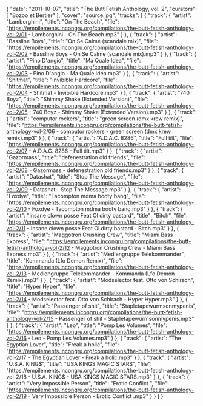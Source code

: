 {
  "date": "2011-10-07",
  "title": "The Butt Fetish Anthology, vol. 2",
  "curators": [
    "Bozoo et Bertier"
  ],
  "cover": "source.jpg",
  "tracks": [
    {
      "track": {
        "artist": "Lamborghini",
        "title": "On The Beach",
        "file": "https://empilements.incongru.org/compilations/the-butt-fetish-anthology-vol-2/01 - Lamborghini - On The Beach.mp3"
      }
    },
    {
      "track": {
        "artist": "Bassline Boys",
        "title": "On Se Calme (scandale mix)",
        "file": "https://empilements.incongru.org/compilations/the-butt-fetish-anthology-vol-2/02 - Bassline Boys - On Se Calme (scandale mix).mp3"
      }
    },
    {
      "track": {
        "artist": "Pino D'angio",
        "title": "Ma Quale Idea",
        "file": "https://empilements.incongru.org/compilations/the-butt-fetish-anthology-vol-2/03 - Pino D'angio - Ma Quale Idea.mp3"
      }
    },
    {
      "track": {
        "artist": "Shitmat",
        "title": "Invibible Hardcore",
        "file": "https://empilements.incongru.org/compilations/the-butt-fetish-anthology-vol-2/04 - Shitmat - Invibible Hardcore.mp3"
      }
    },
    {
      "track": {
        "artist": "740 Boyz",
        "title": "Shimmy Shake (Extended Version)",
        "file": "https://empilements.incongru.org/compilations/the-butt-fetish-anthology-vol-2/05 - 740 Boyz - Shimmy Shake (Extended Version).mp3"
      }
    },
    {
      "track": {
        "artist": "computor rockers",
        "title": "green screen (dmx krew remix)",
        "file": "https://empilements.incongru.org/compilations/the-butt-fetish-anthology-vol-2/06 - computor rockers - green screen (dmx krew remix).mp3"
      }
    },
    {
      "track": {
        "artist": "A.D.A.C. 8286",
        "title": "Full tilt",
        "file": "https://empilements.incongru.org/compilations/the-butt-fetish-anthology-vol-2/07 - A.D.A.C. 8286 - Full tilt.mp3"
      }
    },
    {
      "track": {
        "artist": "Gazormass",
        "title": "defenestration old friends",
        "file": "https://empilements.incongru.org/compilations/the-butt-fetish-anthology-vol-2/08 - Gazormass - defenestration old friends.mp3"
      }
    },
    {
      "track": {
        "artist": "Datashat",
        "title": "Stop The Message",
        "file": "https://empilements.incongru.org/compilations/the-butt-fetish-anthology-vol-2/09 - Datashat - Stop The Message.mp3"
      }
    },
    {
      "track": {
        "artist": "Foxdye",
        "title": "Tacompton mdma booty bang",
        "file": "https://empilements.incongru.org/compilations/the-butt-fetish-anthology-vol-2/10 - Foxdye - Tacompton mdma booty bang.mp3"
      }
    },
    {
      "track": {
        "artist": "Insane clown posse Feat Ol dirty bastard",
        "title": "Bitch",
        "file": "https://empilements.incongru.org/compilations/the-butt-fetish-anthology-vol-2/11 - Insane clown posse Feat Ol dirty bastard - Bitch.mp3"
      }
    },
    {
      "track": {
        "artist": "Maggotron Crushing Crew",
        "title": "Miami Bass Express",
        "file": "https://empilements.incongru.org/compilations/the-butt-fetish-anthology-vol-2/12 - Maggotron Crushing Crew - Miami Bass Express.mp3"
      }
    },
    {
      "track": {
        "artist": "Mediengruppe Telekommander",
        "title": "Kommanda (Lfo Demon Remix)",
        "file": "https://empilements.incongru.org/compilations/the-butt-fetish-anthology-vol-2/13 - Mediengruppe Telekommander - Kommanda (Lfo Demon Remix).mp3"
      }
    },
    {
      "track": {
        "artist": "Modselector feat. Otto von Schirach",
        "title": "Hyper Hyper",
        "file": "https://empilements.incongru.org/compilations/the-butt-fetish-anthology-vol-2/14 - Modselector feat. Otto von Schirach - Hyper Hyper.mp3"
      }
    },
    {
      "track": {
        "artist": "Passenger of shit",
        "title": "Stapletapewurmsonmypenis",
        "file": "https://empilements.incongru.org/compilations/the-butt-fetish-anthology-vol-2/15 - Passenger of shit - Stapletapewurmsonmypenis.mp3"
      }
    },
    {
      "track": {
        "artist": "Leo",
        "title": "Pomp Les Volumes",
        "file": "https://empilements.incongru.org/compilations/the-butt-fetish-anthology-vol-2/16 - Leo - Pomp Les Volumes.mp3"
      }
    },
    {
      "track": {
        "artist": "The Egyptian Lover",
        "title": "Freak a holic",
        "file": "https://empilements.incongru.org/compilations/the-butt-fetish-anthology-vol-2/17 - The Egyptian Lover - Freak a holic.mp3"
      }
    },
    {
      "track": {
        "artist": "U.S.A. KING$",
        "title": "USA KINGS MAGIC STARS",
        "file": "https://empilements.incongru.org/compilations/the-butt-fetish-anthology-vol-2/18 - U.S.A. KING$ - USA KINGS MAGIC STARS.mp3"
      }
    },
    {
      "track": {
        "artist": "Very Impossible Person",
        "title": "Erotic Conflict ",
        "file": "https://empilements.incongru.org/compilations/the-butt-fetish-anthology-vol-2/19 - Very Impossible Person - Erotic Conflict .mp3"
      }
    }
  ]
}
